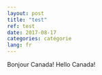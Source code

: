 ```yaml
---
layout: post
title: "test"
ref: test
date: 2017-08-17
categories: catégorie
lang: fr
---
```


Bonjour Canada!  Hello Canada!

